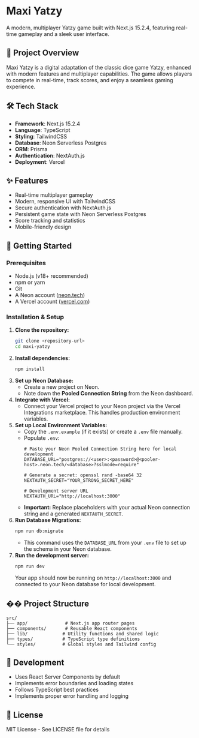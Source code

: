 # Maxi Yatzy

A modern, multiplayer Yatzy game built with Next.js 15.2.4, featuring real-time gameplay and a sleek user interface.

## 🎯 Project Overview

Maxi Yatzy is a digital adaptation of the classic dice game Yatzy, enhanced with modern features and multiplayer capabilities. The game allows players to compete in real-time, track scores, and enjoy a seamless gaming experience.

## 🛠️ Tech Stack

- **Framework**: Next.js 15.2.4
- **Language**: TypeScript
- **Styling**: TailwindCSS
- **Database**: Neon Serverless Postgres
- **ORM**: Prisma
- **Authentication**: NextAuth.js
- **Deployment**: Vercel

## ✨ Features

- Real-time multiplayer gameplay
- Modern, responsive UI with TailwindCSS
- Secure authentication with NextAuth.js
- Persistent game state with Neon Serverless Postgres
- Score tracking and statistics
- Mobile-friendly design

## 🚀 Getting Started

### Prerequisites
- Node.js (v18+ recommended)
- npm or yarn
- Git
- A Neon account ([neon.tech](https://neon.tech/))
- A Vercel account ([vercel.com](https://vercel.com/))

### Installation & Setup

1.  **Clone the repository:**
    ```bash
    git clone <repository-url>
    cd maxi-yatzy
    ```
2.  **Install dependencies:**
    ```bash
    npm install
    ```
3.  **Set up Neon Database:**
    *   Create a new project on Neon.
    *   Note down the **Pooled Connection String** from the Neon dashboard.
4.  **Integrate with Vercel:**
    *   Connect your Vercel project to your Neon project via the Vercel Integrations marketplace. This handles production environment variables.
5.  **Set up Local Environment Variables:**
    *   Copy the `.env.example` (if it exists) or create a `.env` file manually.
    *   Populate `.env`:
        ```dotenv
        # Paste your Neon Pooled Connection String here for local development
        DATABASE_URL="postgres://<user>:<password>@<pooler-host>.neon.tech/<database>?sslmode=require"

        # Generate a secret: openssl rand -base64 32
        NEXTAUTH_SECRET="YOUR_STRONG_SECRET_HERE"

        # Development server URL
        NEXTAUTH_URL="http://localhost:3000"
        ```
    *   **Important:** Replace placeholders with your actual Neon connection string and a generated `NEXTAUTH_SECRET`.
6.  **Run Database Migrations:**
    ```bash
    npm run db:migrate
    ```
    *   This command uses the `DATABASE_URL` from your `.env` file to set up the schema in your Neon database.
7.  **Run the development server:**
    ```bash
    npm run dev
    ```
    Your app should now be running on `http://localhost:3000` and connected to your Neon database for local development.

## �� Project Structure

```
src/
├── app/              # Next.js app router pages
├── components/       # Reusable React components
├── lib/             # Utility functions and shared logic
├── types/           # TypeScript type definitions
└── styles/          # Global styles and Tailwind config
```

## 🔧 Development

- Uses React Server Components by default
- Implements error boundaries and loading states
- Follows TypeScript best practices
- Implements proper error handling and logging

## 📝 License

MIT License - See LICENSE file for details
